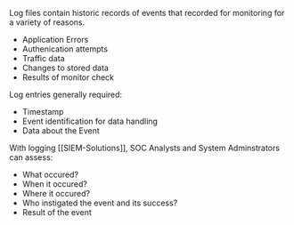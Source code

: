 
Log files contain historic records of events that recorded for monitoring for a variety of reasons.
- Application Errors
- Authenication attempts
- Traffic data
- Changes to stored data
- Results of monitor check 

Log entries generally required:
-  Timestamp
-  Event identification for data handling
-  Data about the Event 

With logging [[SIEM-Solutions]], SOC Analysts and System Adminstrators can assess:
- What occured?
- When it occured? 
- Where it occured?
- Who instigated the event and its success?
- Result of the event